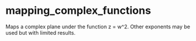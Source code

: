 # mapping_complex_functions

Maps a complex plane under the function z = w^2. Other exponents may be used but with limited results.
